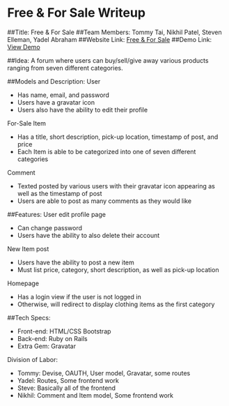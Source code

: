 Free & For Sale Writeup
=======================

##Title: Free & For Sale
##Team Members: Tommy Tai, Nikhil Patel, Steven Elleman, Yadel Abraham
##Website Link: [Free & For Sale](https://freeforsale.herokuapp.com/)
##Demo Link: [View Demo]()

##Idea: A forum where users can buy/sell/give away various products ranging from seven different categories.

##Models and Description:
User
* Has name, email, and password
* Users have a gravatar icon
* Users also have the ability to edit their profile

For-Sale Item
* Has a title, short description, pick-up location, timestamp of post, and price
* Each Item is able to be categorized into one of seven different categories

Comment
* Texted posted by various users with their gravatar icon appearing as well as the timestamp of post
* Users are able to post as many comments as they would like

##Features:
User edit profile page
* Can change password
* Users have the ability to also delete their account

New Item post
* Users have the ability to post a new item
* Must list price, category, short description, as well as pick-up location

Homepage
* Has a login view if the user is not logged in
* Otherwise, will redirect to display clothing items as the first category

##Tech Specs:
* Front-end: HTML/CSS Bootstrap
* Back-end: Ruby on Rails
* Extra Gem: Gravatar

Division of Labor:
* Tommy: Devise, OAUTH, User model, Gravatar, some routes
* Yadel: Routes, Some frontend work
* Steve: Basically all of the frontend
* Nikhil: Comment and Item model, Some frontend work